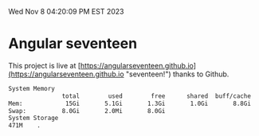 Wed Nov  8 04:20:09 PM EST 2023

# Angular seventeen


This project is live at [https://angularseventeen.github.io](https://angularseventeen.github.io "seventeen!") thanks to Github.

```bash
System Memory
               total        used        free      shared  buff/cache   available
Mem:            15Gi       5.1Gi       1.3Gi       1.0Gi       8.8Gi       8.6Gi
Swap:          8.0Gi       2.0Mi       8.0Gi
System Storage
471M	.
